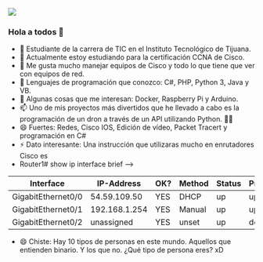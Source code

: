 ![](https://images.cooltext.com/5508903.png)
### Hola a todos 👋



- 🔭 Estudiante de la carrera de TIC en el Instituto Tecnológico de Tijuana.
- 🌱 Actualmente estoy estudiando para la certificación CCNA de Cisco.
- 👯 Me gusta mucho manejar equipos de Cisco y todo lo que tiene que ver con equipos de red.
- 🤔 Lenguajes de programación que conozco: C#, PHP, Python 3, Java y VB.
- 💬 Algunas cosas que me interesan: Docker, Raspberry Pi y Arduino.
- 📫 Uno de mis proyectos más divertidos que he llevado a cabo es la programación de un dron a través de un API utilizando Python. 🐍🚁
- 😄 Fuertes: Redes, Cisco IOS, Edición de vídeo, Packet Tracert y programación en C#
- ⚡ Dato interesante: Una instrucción que utilizaras mucho en enrutadores Cisco es
- Router1# show ip interface brief
-->


| Interface          | IP-Address    | OK? | Method | Status | Protocol |
|--------------------|---------------|-----|--------|--------|----------|
| GigabitEthernet0/0 | 54.59.109.50  | YES | DHCP   | up     | up       |
| GigabitEthernet0/1 | 192.168.1.254 | YES | Manual | up     | up       |
| GigabitEthernet0/2 | unassigned    | YES | unset  | up     | down     |

- 😄 Chiste: Hay 10 tipos de personas en este mundo. Aquellos que entienden binario. Y los que no.
  ¿Qué tipo de persona eres? xD
